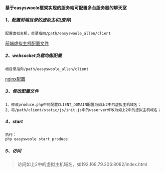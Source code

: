 #### 基于easyswoole框架实现的服务端可配置多台服务器的聊天室

##### 1、配置前端目录的虚拟主机(废弃)

```
配置虚拟主机，目录指向/path/easyswoole_allen/client
```

[前端虚拟主机配置文件](<https://github.com/a1554610616/easyswoole_allen/blob/master/App/WebSocket/webim_cluster_client.conf>)

##### 2、websocket负载均衡配置

```
根目录指向/path/easyswoole_allen/client
```

[nginx配置](<https://github.com/a1554610616/easyswoole_allen/blob/master/App/WebSocket/webim_cluster_proxy.conf>)

##### 3、修改配置文件

```
1、修改produce.php中的配置CLIENT_DOMAIN配置为如上2中的虚拟主机域名；
2、将/path/client/static/js/init.js中的wsserver修改为如上2中的虚拟主机域名；
```

##### 4、start

```
执行：
php easyswoole start produce
```

##### 5、访问

> 访问如上2中的虚拟主机域名，如192.168.79.206:8082/index.html